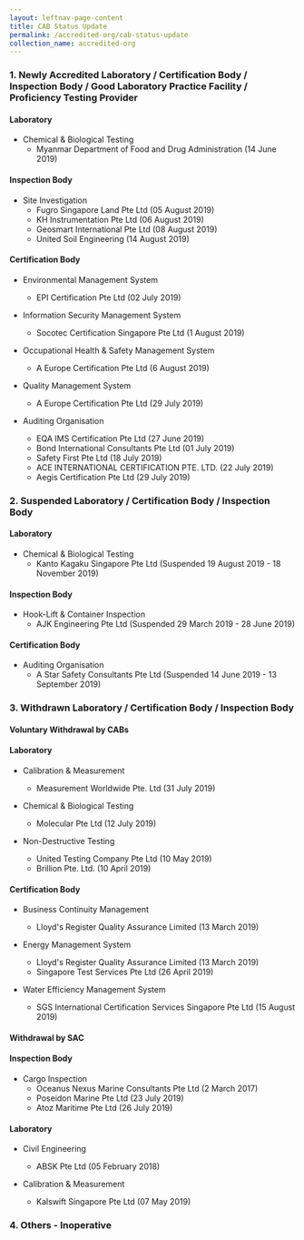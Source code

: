 ```yaml
---
layout: leftnav-page-content
title: CAB Status Update
permalink: /accredited-org/cab-status-update
collection_name: accredited-org
---
```


### 1. Newly Accredited Laboratory / Certification Body / Inspection Body / Good Laboratory Practice Facility / Proficiency Testing Provider 

#### Laboratory

* Chemical & Biological Testing
  * Myanmar Department of Food and Drug Administration (14 June 2019)

#### Inspection Body

* Site Investigation
  * Fugro Singapore Land Pte Ltd (05 August 2019)
  * KH Instrumentation Pte Ltd (06 August 2019)
  * Geosmart International Pte Ltd (08 August 2019)
  * United Soil Engineering (14 August 2019)

#### Certification Body    

* Environmental Management System 
  * EPI Certification Pte Ltd (02 July 2019)
  
* Information Security Management System
  * Socotec Certification Singapore Pte Ltd (1 August 2019)

* Occupational Health & Safety Management System 
  * A Europe Certification Pte Ltd (6 August 2019)

* Quality Management System 
  * A Europe Certification Pte Ltd (29 July 2019)

* Auditing Organisation
  * EQA IMS Certification Pte Ltd (27 June 2019)
  * Bond International Consultants Pte Ltd (01 July 2019)
  * Safety First Pte Ltd (18 July 2019)
  * ACE INTERNATIONAL CERTIFICATION PTE. LTD. (22 July 2019)
  * Aegis Certification Pte Ltd (29 July 2019) 
    
### 2. Suspended Laboratory / Certification Body / Inspection Body 

#### Laboratory
* Chemical & Biological Testing
  * Kanto Kagaku Singapore Pte Ltd (Suspended 19 August 2019 - 18 November 2019)
  
#### Inspection Body
* Hook-Lift & Container Inspection 
  * AJK Engineering Pte Ltd (Suspended 29 March 2019 - 28 June 2019)
  
#### Certification Body    
* Auditing Organisation 
  * A Star Safety Consultants Pte Ltd (Suspended 14 June 2019 - 13 September 2019)


### 3. Withdrawn Laboratory / Certification Body / Inspection Body 

#### **Voluntary Withdrawal by CABs**

#### Laboratory

* Calibration & Measurement
  * Measurement Worldwide Pte. Ltd (31 July 2019)
  
* Chemical & Biological Testing
  * Molecular Pte Ltd (12 July 2019)
  
* Non-Destructive Testing
  * United Testing Company Pte Ltd (10 May 2019)
  * Brillion Pte. Ltd. (10 April 2019)

#### Certification Body

* Business Continuity Management
  * Lloyd's Register Quality Assurance Limited (13 March 2019)  
  
* Energy Management System
  * Lloyd's Register Quality Assurance Limited (13 March 2019)
  * Singapore Test Services Pte Ltd (26 April 2019)
  
* Water Efficiency Management System
  * SGS International Certification Services Singapore Pte Ltd (15 August 2019)
  
#### **Withdrawal by SAC**

#### Inspection Body

* Cargo Inspection
  * Oceanus Nexus Marine Consultants Pte Ltd (2 March 2017)
  * Poseidon Marine Pte Ltd (23 July 2019)
  * Atoz Maritime Pte Ltd (26 July 2019)

#### Laboratory

* Civil Engineering
  * ABSK Pte Ltd (05 February 2018)
  
* Calibration & Measurement 
  * Kalswift Singapore Pte Ltd (07 May 2019)


### 4. Others - Inoperative
 
